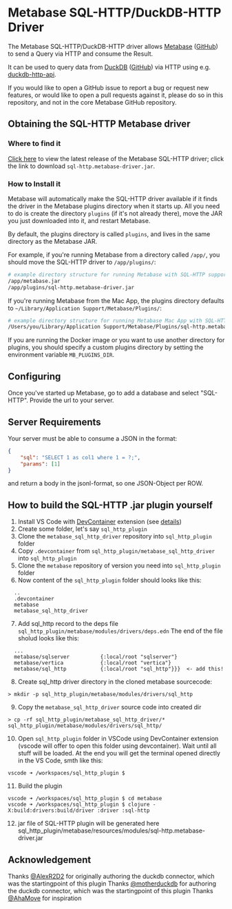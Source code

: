 # Metabase SQL-HTTP/DuckDB-HTTP Driver

The Metabase SQL-HTTP/DuckDB-HTTP driver allows [Metabase](https://www.metabase.com/) ([GitHub](https://github.com/metabase/metabase)) to send a Query via HTTP and consume the Result.

It can be used to query data from [DuckDB](https://duckdb.org/) ([GitHub](https://github.com/duckdb/duckdb)) via HTTP using e.g. [duckdb-http-api](https://github.com/jannishuebl/duckdb-http-api).

If you would like to open a GitHub issue to report a bug or request new features, or would like to open a pull requests against it, please do so in this repository, and not in the core Metabase GitHub repository.

## Obtaining the SQL-HTTP Metabase driver

### Where to find it

[Click here](https://github.com/jannishuebl/metabase_sql_http_driver/releases/latest) to view the latest release of the Metabase SQL-HTTP driver; click the link to download `sql-http.metabase-driver.jar`.

### How to Install it

Metabase will automatically make the SQL-HTTP driver available if it finds the driver in the Metabase plugins directory when it starts up.
All you need to do is create the directory `plugins` (if it's not already there), move the JAR you just downloaded into it, and restart Metabase.

By default, the plugins directory is called `plugins`, and lives in the same directory as the Metabase JAR.

For example, if you're running Metabase from a directory called `/app/`, you should move the SQL-HTTP driver to `/app/plugins/`:

```bash
# example directory structure for running Metabase with SQL-HTTP support
/app/metabase.jar
/app/plugins/sql-http.metabase-driver.jar
```

If you're running Metabase from the Mac App, the plugins directory defaults to `~/Library/Application Support/Metabase/Plugins/`:

```bash
# example directory structure for running Metabase Mac App with SQL-HTTP support
/Users/you/Library/Application Support/Metabase/Plugins/sql-http.metabase-driver.jar
```

If you are running the Docker image or you want to use another directory for plugins, you should specify a custom plugins directory by setting the environment variable `MB_PLUGINS_DIR`.

## Configuring

Once you've started up Metabase, go to add a database and select "SQL-HTTP". Provide the url to your server.

## Server Requirements

Your server must be able to consume a JSON in the format: 

```json
{
    "sql": "SELECT 1 as col1 where 1 = ?;",
    "params": [1]
}
```

and return a body in the jsonl-format, so one JSON-Object per ROW.

## How to build the SQL-HTTP .jar plugin yourself

1. Install VS Code with [DevContainer](https://marketplace.visualstudio.com/items?itemName=ms-vscode-remote.remote-containers) extension (see [details](https://code.visualstudio.com/docs/devcontainers/containers))
2. Create some folder, let's say `sql_http_plugin`
3. Clone the `metabase_sql_http_driver` repository into `sql_http_plugin` folder
4. Copy `.devcontainer` from `sql_http_plugin/metabase_sql_http_driver` into `sql_http_plugin`
5. Clone the `metabase` repository of version you need into `sql_http_plugin` folder
6. Now content of the `sql_http_plugin` folder should looks like this:
```
  ..
  .devcontainer
  metabase
  metabase_sql_http_driver
```
7. Add sql_http record to the deps file `sql_http_plugin/metabase/modules/drivers/deps.edn`
The end of the file sholud looks like this:
```
  ...
  metabase/sqlserver          {:local/root "sqlserver"}
  metabase/vertica            {:local/root "vertica"}
  metabase/sql_http           {:local/root "sql_http"}}}  <- add this!
```
8. Create sql_http driver directory in the cloned metabase sourcecode:
```
> mkdir -p sql_http_plugin/metabase/modules/drivers/sql_http
```
9. Copy the `metabase_sql_http_driver` source code into created dir
```
> cp -rf sql_http_plugin/metabase_sql_http_driver/* sql_http_plugin/metabase/modules/drivers/sql_http/
```
10. Open `sql_http_plugin` folder in VSCode using DevContainer extension (vscode will offer to open this folder using devcontainer). Wait until all stuff will be loaded. At the end you will get the terminal opened directly in the VS Code, smth like this:
```
vscode ➜ /workspaces/sql_http_plugin $
```
11. Build the plugin
```
vscode ➜ /workspaces/sql_http_plugin $ cd metabase
vscode ➜ /workspaces/sql_http_plugin $ clojure -X:build:drivers:build/driver :driver :sql-http
```
12. jar file of SQL-HTTP plugin will be generated here sql_http_plugin/metabase/resources/modules/sql-http.metabase-driver.jar


## Acknowledgement

Thanks [@AlexR2D2](https://github.com/AlexR2D2) for originally authoring the duckdb connector, which was the startingpoint of this plugin
Thanks [@motherduckdb](https://github.com/motherduckdb) for authoring the duckdb connector, which was the startingpoint of this plugin
Thanks [@AhaMove](https://github.com/AhaMove/metabase-http-driver) for inspiration
